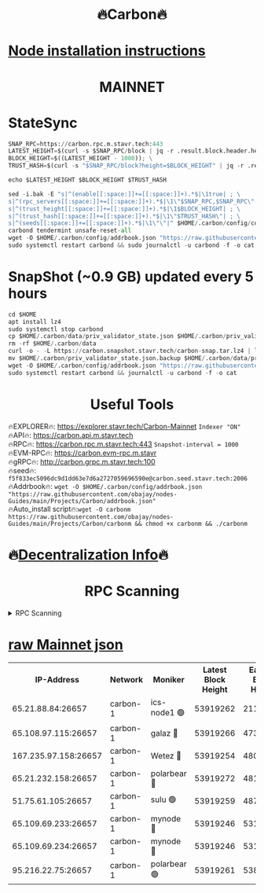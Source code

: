 <h1 align="center"> 🔥Carbon🔥</h1>

[Node installation instructions](https://github.com/obajay/nodes-Guides/tree/main/Projects/Carbon)
=
<h1 align="center"> MAINNET</h1>

# StateSync
```python
SNAP_RPC=https://carbon.rpc.m.stavr.tech:443
LATEST_HEIGHT=$(curl -s $SNAP_RPC/block | jq -r .result.block.header.height); \
BLOCK_HEIGHT=$((LATEST_HEIGHT - 1000)); \
TRUST_HASH=$(curl -s "$SNAP_RPC/block?height=$BLOCK_HEIGHT" | jq -r .result.block_id.hash)

echo $LATEST_HEIGHT $BLOCK_HEIGHT $TRUST_HASH

sed -i.bak -E "s|^(enable[[:space:]]+=[[:space:]]+).*$|\1true| ; \
s|^(rpc_servers[[:space:]]+=[[:space:]]+).*$|\1\"$SNAP_RPC,$SNAP_RPC\"| ; \
s|^(trust_height[[:space:]]+=[[:space:]]+).*$|\1$BLOCK_HEIGHT| ; \
s|^(trust_hash[[:space:]]+=[[:space:]]+).*$|\1\"$TRUST_HASH\"| ; \
s|^(seeds[[:space:]]+=[[:space:]]+).*$|\1\"\"|" $HOME/.carbon/config/config.toml
carbond tendermint unsafe-reset-all
wget -O $HOME/.carbon/config/addrbook.json "https://raw.githubusercontent.com/obajay/nodes-Guides/main/Projects/Carbon/addrbook.json"
sudo systemctl restart carbond && sudo journalctl -u carbond -f -o cat
```
# SnapShot (~0.9 GB) updated every 5 hours
```python
cd $HOME
apt install lz4
sudo systemctl stop carbond
cp $HOME/.carbon/data/priv_validator_state.json $HOME/.carbon/priv_validator_state.json.backup
rm -rf $HOME/.carbon/data
curl -o - -L https://carbon.snapshot.stavr.tech/carbon-snap.tar.lz4 | lz4 -c -d - | tar -x -C $HOME/.carbon --strip-components 2
mv $HOME/.carbon/priv_validator_state.json.backup $HOME/.carbon/data/priv_validator_state.json
wget -O $HOME/.carbon/config/addrbook.json "https://raw.githubusercontent.com/obajay/nodes-Guides/main/Projects/Carbon/addrbook.json"
sudo systemctl restart carbond && journalctl -u carbond -f -o cat
```

 <h1 align="center"> Useful Tools</h1>

🔥EXPLORER🔥:     https://explorer.stavr.tech/Carbon-Mainnet        `Indexer "ON"` \
🔥API🔥:          https://carbon.api.m.stavr.tech \
🔥RPC🔥:          https://carbon.rpc.m.stavr.tech:443              `Snapshot-interval = 1000` \
🔥EVM-RPC🔥:      https://carbon.evm-rpc.m.stavr \
🔥gRPC🔥:         http://carbon.grpc.m.stavr.tech:100 \
🔥seed🔥:      `f5f833ec5096dc9d1dd63e7d6a2727059696590e@carbon.seed.stavr.tech:2006` \
🔥Addrbook🔥:  `wget -O $HOME/.carbon/config/addrbook.json "https://raw.githubusercontent.com/obajay/nodes-Guides/main/Projects/Carbon/addrbook.json"` \
🔥Auto_install script🔥:`wget -O carbonm https://raw.githubusercontent.com/obajay/nodes-Guides/main/Projects/Carbon/carbonm && chmod +x carbonm && ./carbonm`

🔥[Decentralization Info](https://github.com/obajay/StateSync-snapshots/tree/main/Projects/Carbon/Decentralization)🔥
=
<h1 align="center"> RPC Scanning</h1>

<details>
<summary>RPC Scanning</summary>

<h2 align="center"> We scan nodes in real time every 4 hours. And we provide the final result of RPC endpoints.
We cannot influence the operation of these nodes in any way. </h2>


```python
If Voting Power is higher than 0 --> then the Node is a validator of the network and may be subject to attack and be a potential threat to the chain.
```
```python
We marked such validators with a red symbol
```

</details>

[raw Mainnet json](https://rpc-check.carbonm.stavr.tech/carbonm/rpc-carbonm-result.json)
=


<table><tr><th>IP-Address</th><th>Network</th><th>Moniker</th><th>Latest Block Height</th><th>Earliest Block Height</th><th>Catching Up</th><th>Tx Index</th><th>Voting Power</th><th>Scan Time</th></tr><tr><td>65.21.88.84:26657</td><td>carbon-1</td><td>ics-node1 🟢</td><td>53919262</td><td>21164241</td><td>False</td><td>off</td><td>0</td><td>2024-02-20T17:40:00.985843945UTC</td></tr><tr><td>65.108.97.115:26657</td><td>carbon-1</td><td>galaz 🔴</td><td>53919266</td><td>47374001</td><td>False</td><td>on</td><td>11301954475</td><td>2024-02-20T17:40:11.585929319UTC</td></tr><tr><td>167.235.97.158:26657</td><td>carbon-1</td><td>Wetez 🔴</td><td>53919254</td><td>48067570</td><td>False</td><td>on</td><td>1349183454</td><td>2024-02-20T17:39:40.866638096UTC</td></tr><tr><td>65.21.232.158:26657</td><td>carbon-1</td><td>polarbear 🔴</td><td>53919272</td><td>48126001</td><td>False</td><td>on</td><td>10456304586</td><td>2024-02-20T17:40:22.232570835UTC</td></tr><tr><td>51.75.61.105:26657</td><td>carbon-1</td><td>sulu 🟢</td><td>53919259</td><td>48742001</td><td>False</td><td>on</td><td>0</td><td>2024-02-20T17:39:54.100491348UTC</td></tr><tr><td>65.109.69.233:26657</td><td>carbon-1</td><td>mynode 🔴</td><td>53919246</td><td>53160001</td><td>False</td><td>off</td><td>8799900167</td><td>2024-02-20T17:39:25.825073797UTC</td></tr><tr><td>65.109.69.234:26657</td><td>carbon-1</td><td>mynode 🔴</td><td>53919246</td><td>53160001</td><td>False</td><td>off</td><td>12829174726</td><td>2024-02-20T17:39:26.133248199UTC</td></tr><tr><td>95.216.22.75:26657</td><td>carbon-1</td><td>polarbear 🟢</td><td>53919261</td><td>53882001</td><td>False</td><td>on</td><td>0</td><td>2024-02-20T17:39:58.514138368UTC</td></tr></table>
